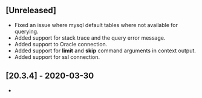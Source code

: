 ## [Unreleased]
- Fixed an issue where mysql default tables where not available for querying.
- Added support for stack trace and the query error message.
- Added support to Oracle connection.
- Added support for **limit** and **skip** command arguments in context output.
- Added support for ssl connection.

## [20.3.4] - 2020-03-30
-
